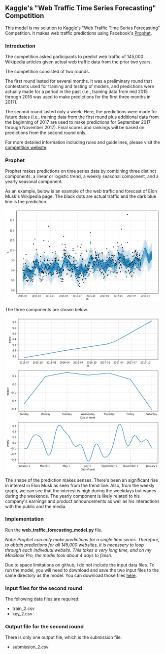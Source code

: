 ## Kaggle's "Web Traffic Time Series Forecasting" Competition

This model is my solution to Kaggle's "Web Traffic Time Series Forecasting" Competition. It makes web traffic predictions using Facebook's [Prophet](https://github.com/facebook/prophet).


### Introduction

The competition asked participants to predict web traffic of 145,000 Wikipedia articles given actual web traffic data from the prior two years.

The competition consisted of two rounds.

The first round lasted for several months. It was a preliminary round that contestants used for training and testing of models, and predictions were actually made for a period in the past (i.e., training data from mid 2015 through 2016 was used to make predictions for the first three months in 2017).

The second round lasted only a week. Here, the predictions were made for future dates (i.e., training data from the first round plus additional data from the beginning of 2017 are used to make predictions for September 2017 through November 2017). Final scores and rankings will be based on predictions from the second round only.

For more detailed information including rules and guidelines, please visit the [competition website](https://www.kaggle.com/c/web-traffic-time-series-forecasting).


### Prophet

Prophet makes predictions on time series data by combining three distinct components: a linear or logistic trend, a weekly seasonal component, and a yearly seasonal component. 

As an example, below is an example of the web traffic and forecast of Elon Musk's Wikipedia page. The black dots are actual traffic and the dark blue line is the prediction.

![Elon Musk's wikipedia article](elon_musk_traffic.png)


The three components are shown below.

![Prophet components](elon_musk_components.png)

The shape of the prediction makes senses. There's been an significant rise in interest in Elon Musk as seen from the trend line. Also, from the weekly graph, we can see that the interest is high during the weekdays but wanes during the weekends. The yearly component is likely related to his company's earnings and product announcements as well as his interactions with the public and the media.


### Implementation

Run the **web_traffic_forecasting_model.py** file.

*Note: Prophet can only make predictions for a single time series. Therefore, to obtain predictions for all 145,000 websites, it is necessary to loop through each individual website. This takes a very long time, and on my MacBook Pro, the model took about 4 days to finish.*

Due to space limitations on github, I do not include the input data files. To run the model, you will need to download and save the two input files to the same directory as the model. You can download those files [here](https://www.kaggle.com/c/web-traffic-time-series-forecasting/data).


### Input files for the second round

The following data files are required:
- train_2.csv
- key_2.csv


### Output file for the second round

There is only one output file, which is the submission file:
- submission_2.csv